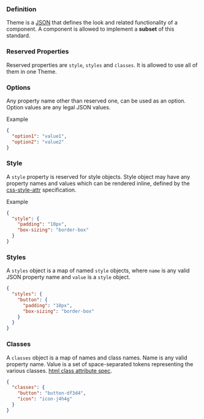 ### Definition

Theme is a [JSON](http://www.json.org/) that defines the look and related functionality of a component. A component is allowed to implement a __subset__ of this standard.

### Reserved Properties

Reserved properties are `style`, `styles` and `classes`. It is allowed to use all of them in one Theme.

### Options

Any property name other than reserved one, can be used as an option.
Option values are any legal JSON values.

Example

```json
{
  "option1": "value1",
  "option2": "value2"
}
```

### Style

A `style` property is reserved for style objects. Style object may have any property names and values which can be rendered inline, defined by the [css-style-attr](https://www.w3.org/TR/css-style-attr/) specification.

Example

```json
{
  "style": {
    "padding": "10px",
    "box-sizing": "border-box"
  }
}
```

### Styles

A `styles` object is a map of named `style` objects, where `name` is any valid JSON property name and `value` is a `style` object.

```json
{
  "styles": {
    "button": {
      "padding": "10px",
      "box-sizing": "border-box"
    }
  }
}
```

### Classes

A `classes` object is a map of names and class names. Name is any valid property name. Value is a set of space-separated tokens representing the various classes. [html class attribute spec](https://www.w3.org/TR/2011/WD-html5-20110525/elements.html#classes).

```json
{
  "classes": {
    "button": "button-df3d4",
    "icon": "icon-j4h4g"
  }
}
```
